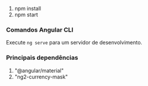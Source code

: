 
1. npm install
2. npm start

### Comandos Angular CLI

Execute `ng serve` para um servidor de desenvolvimento.

### Principais dependências
1. "@angular/material"
2. "ng2-currency-mask"
